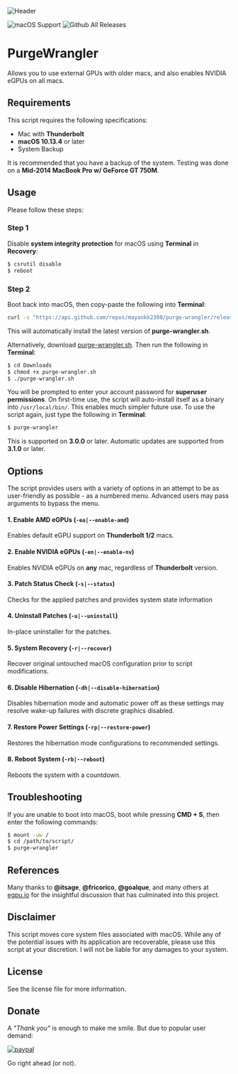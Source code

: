![Header](https://raw.githubusercontent.com/mayankk2308/purge-wrangler/master/resources/header.png)

![macOS Support](https://img.shields.io/badge/macOS-10.13.4+-orange.svg?style=for-the-badge) ![Github All Releases](https://img.shields.io/github/downloads/mayankk2308/purge-wrangler/total.svg?style=for-the-badge)
# PurgeWrangler
Allows you to use external GPUs with older macs, and also enables NVIDIA eGPUs on all macs.

## Requirements
This script requires the following specifications:
* Mac with **Thunderbolt**
* **macOS 10.13.4** or later
* System Backup

It is recommended that you have a backup of the system. Testing was done on a **Mid-2014 MacBook Pro w/ GeForce GT 750M**.

## Usage
Please follow these steps:

### Step 1
Disable **system integrity protection** for macOS using **Terminal** in **Recovery**:
```bash
$ csrutil disable
$ reboot
```

### Step 2
Boot back into macOS, then copy-paste the following into **Terminal**:
```bash
curl -s "https://api.github.com/repos/mayankk2308/purge-wrangler/releases/latest" | grep '"browser_download_url":' | sed -E 's/.*"([^"]+)".*/\1/' | xargs curl -L -s -0 > purge-wrangler.sh && chmod +x purge-wrangler.sh && ./purge-wrangler.sh && rm purge-wrangler.sh
```

This will automatically install the latest version of **purge-wrangler.sh**.

Alternatively, download [purge-wrangler.sh](https://github.com/mayankk2308/purge-wrangler/releases). Then run the following in **Terminal**:
```bash
$ cd Downloads
$ chmod +x purge-wrangler.sh
$ ./purge-wrangler.sh
```

You will be prompted to enter your account password for **superuser permissions**. On first-time use, the script will auto-install itself as a binary into `/usr/local/bin/`. This enables much simpler future use. To use the script again, just type the following in **Terminal**:
```bash
$ purge-wrangler
```

This is supported on **3.0.0** or later. Automatic updates are supported from **3.1.0** or later.

## Options
The script provides users with a variety of options in an attempt to be as user-friendly as possible - as a numbered menu. Advanced users may pass arguments to bypass the menu.

#### 1. Enable AMD eGPUs (`-ea|--enable-amd`)
Enables default eGPU support on **Thunderbolt 1/2** macs.

#### 2. Enable NVIDIA eGPUs (`-en|--enable-nv`)
Enables NVIDIA eGPUs on **any** mac, regardless of **Thunderbolt** version.

#### 3. Patch Status Check (`-s|--status`)
Checks for the applied patches and provides system state information

#### 4. Uninstall Patches (`-u|--uninstall`)
In-place uninstaller for the patches.

#### 5. System Recovery (`-r|--recover`)
Recover original untouched macOS configuration prior to script modifications.

#### 6. Disable Hibernation (`-dh|--disable-hibernation`)
Disables hibernation mode and automatic power off as these settings may resolve wake-up failures with discrete graphics disabled.

#### 7. Restore Power Settings (`-rp|--restore-power`)
Restores the hibernation mode configurations to recommended settings.

#### 8. Reboot System (`-rb|--reboot`)
Reboots the system with a countdown.

## Troubleshooting
If you are unable to boot into macOS, boot while pressing **CMD + S**, then enter the following commands:
```bash
$ mount -uw /
$ cd /path/to/script/
$ purge-wrangler
```

## References
Many thanks to **@itsage**, **@fricorico**, **@goalque**, and many others at [egpu.io](https://egpu.io) for the insightful discussion that has culminated into this project.

## Disclaimer
This script moves core system files associated with macOS. While any of the potential issues with its application are recoverable, please use this script at your discretion. I will not be liable for any damages to your system.

## License
See the license file for more information.

## Donate
A *"Thank you"* is enough to make me smile. But due to popular user demand:

[![paypal][image-1]][1]

Go right ahead (or not).

[image-1]:	https://www.paypalobjects.com/en_US/i/btn/btn_donate_SM.gif
[1]:	https://www.paypal.com/cgi-bin/webscr?cmd=_donations&business=mayankk2308@gmail.com&lc=US&item_name=mac_editor&no_note=0&currency_code=USD&bn=PP-DonationsBF:btn_donate_SM.gif:NonHostedGuest
